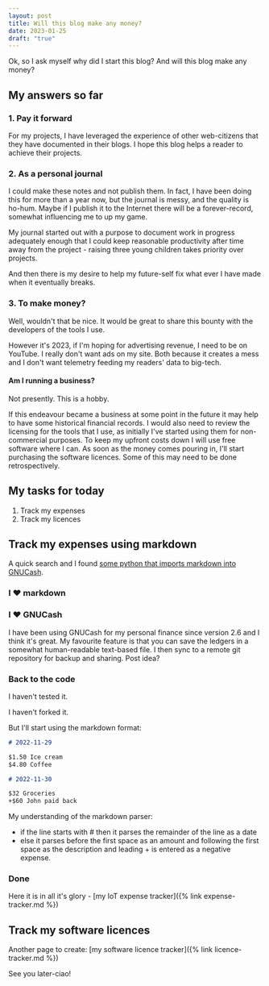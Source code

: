 ```yaml
---
layout: post
title: Will this blog make any money?
date: 2023-01-25
draft: "true"
---
```


Ok, so I ask myself why did I start this blog? And will this blog make any money?

## My answers so far

### 1. Pay it forward

For my projects, I have leveraged the experience of other web-citizens that they have documented in their blogs. I hope this blog helps a reader to achieve their projects.

### 2. As a personal journal

I could make these notes and not publish them. In fact, I have been doing this for more than a year now, but the journal is messy, and the quality is ho-hum. Maybe if I publish it to the Internet there will be a forever-record, somewhat influencing me to up my game. 

My journal started out with a purpose to document work in progress adequately enough that I could keep reasonable productivity after time away from the project - raising three young children takes priority over projects.

And then there is my desire to help my future-self fix what ever I have made when it eventually breaks.

### 3. To make money?

Well, wouldn't that be nice. It would be great to share this bounty with the developers of the tools I use.

However it's 2023, if I'm hoping for advertising revenue, I need to be on YouTube. I really don't want ads on my site. Both because it creates a mess and I don't want telemetry feeding my readers' data to big-tech.

#### Am I running a business?

Not presently. This is a hobby.

If this endeavour became a business at some point in the future it may help to have some historical financial records. I would also need to review the licensing for the tools that I use, as initially I've started using them for non-commercial purposes. To keep my upfront costs down I will use free software where I can. As soon as the money comes pouring in, I'll start purchasing the software licences. Some of this may need to be done retrospectively.

## My tasks for today

1. Track my expenses
2. Track my licences

## Track my expenses using markdown

A quick search and I found [some python that imports markdown into GNUCash](https://codeberg.org/hjacobs/gnucash-markdown-import).

### I ♥ markdown

### I ♥ GNUCash

I have been using GNUCash for my personal finance since version 2.6 and I think it's great. My favourite feature is that you can save the ledgers in a somewhat human-readable text-based file. I then sync to a remote git repository for backup and sharing. Post idea?

### Back to the code

I haven't tested it.

I haven't forked it.

But I'll start using the markdown format:

```md
# 2022-11-29

$1.50 Ice cream
$4.80 Coffee

# 2022-11-30

$32 Groceries
+$60 John paid back
```

My understanding of the markdown parser:

- if the line starts with # then it parses the remainder of the line as a date
- else it parses before the first space as an amount and following the first space as the description and leading + is entered as a negative expense.

### Done

Here it is in all it's glory - [my IoT expense tracker]({% link expense-tracker.md %})

## Track my software licences

Another page to create: [my software licence tracker]({% link licence-tracker.md %})

See you later-ciao!
